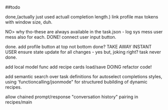 ##todo

done,(actually just used actuall completion length.) link profile max tokens with window size, duh.

NO> why tho-these are always available in the task.json - log sys mess user mess also for each.
DONE! connect user input button.

done. add profile button at top not bottom
done? TAKE AWAY INSTANT USER ensure state update for all changes - yes but, joking right? task never done.

add local model func
add recipe cards load/save
DOING refactor code!

add semantic search over task definitions for autoselect completions styles, using 'functioncalling/jsonmode" for structured bubilding of dynamic recipes.

allow chained prompt/response "conversation history" pairing in recipes/main
